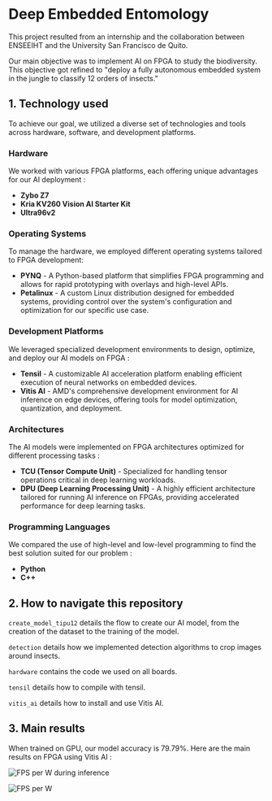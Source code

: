 # Deep Embedded Entomology

This project resulted from an internship and the collaboration between ENSEEIHT and the University San Francisco de Quito.

Our main objective was to implement AI on FPGA to study the biodiversity. This objective got refined to "deploy a fully autonomous embedded system in the jungle to classify 12 orders of insects."

## 1. Technology used

To achieve our goal, we utilized a diverse set of technologies and tools across hardware, software, and development platforms.

### Hardware

We worked with various FPGA platforms, each offering unique advantages for our AI deployment :
- **Zybo Z7**
- **Kria KV260 Vision AI Starter Kit**
- **Ultra96v2**

### Operating Systems

To manage the hardware, we employed different operating systems tailored to FPGA development:
- **PYNQ** -  A Python-based platform that simplifies FPGA programming and allows for rapid prototyping with overlays and high-level APIs.
- **Petalinux** -     A custom Linux distribution designed for embedded systems, providing control over the system's configuration and optimization for our specific use case.


### Development Platforms

We leveraged specialized development environments to design, optimize, and deploy our AI models on FPGA
:
- **Tensil** - A customizable AI acceleration platform enabling efficient execution of neural networks on embedded devices.
- **Vitis AI** - AMD's comprehensive development environment for AI inference on edge devices, offering tools for model optimization, quantization, and deployment.

### Architectures
The AI models were implemented on FPGA architectures optimized for different processing tasks :
- **TCU (Tensor Compute Unit)** - Specialized for handling tensor operations critical in deep learning workloads.
- **DPU (Deep Learning Processing Unit)** - A highly efficient architecture tailored for running AI inference on FPGAs, providing accelerated performance for deep learning tasks.

### Programming Languages
We compared the use of high-level and low-level programming to find the best solution suited for our problem :
- **Python**
- **C++**


## 2. How to navigate this repository

```create_model_tipu12``` details the flow to create our AI model, from the creation of the dataset to the training of the model.

```detection``` details how we implemented detection algorithms to crop images around insects.

```hardware``` contains the code we used on all boards.

```tensil``` details how to compile with tensil.

```vitis_ai``` details how to install and use Vitis AI.

## 3. Main results

When trained on GPU, our model accuracy is 79.79%. Here are the main results on FPGA using Vitis AI :

![FPS per W during inference](fps_per_w_inference.png "FPS per W during inference")

![FPS per W](fps_per_w.png "FPS per W")
